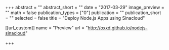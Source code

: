 +++
abstract = ""
abstract_short = ""
date = "2017-03-29"
image_preview = ""
math = false
publication_types = ["0"]
publication = ""
publication_short = ""
selected = false
title = "Deploy Node.js Apps using Sinacloud"


[[url_custom]]
name = "Preview"
url = "http://oxxd.github.io/nodejs-sinacloud"


+++
